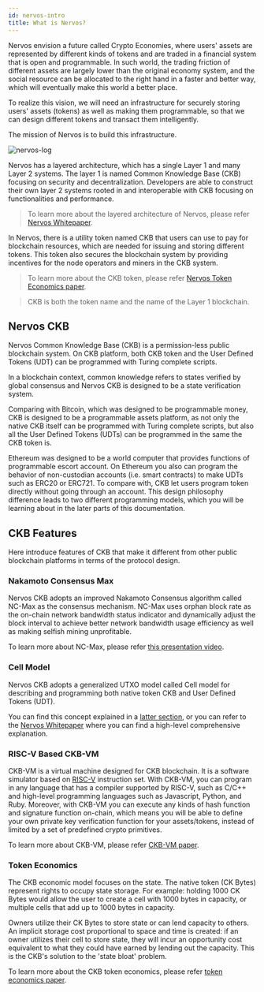 ```yaml
---
id: nervos-intro
title: What is Nervos?
---
```


Nervos envision a future called Crypto Economies, where users' assets are represented by different kinds of tokens and are traded in a financial system that is open and programmable. In such world, the trading friction of different assets are largely lower than the original economy system, and the social resource can be allocated to the right hand in a faster and better way, which will eventually make this world a better place.

To realize this vision, we will need an infrastructure for securely storing users' assets (tokens) as well as making them programmable, so that we can design different tokens and transact them intelligently. 

The mission of Nervos is to build this infrastructure.

![nervos-log](assets/nervos-layers.png)

Nervos has a layered architecture, which has a single Layer 1 and many Layer 2 systems. The layer 1 is named Common Knowledge Base (CKB) focusing on security and decentralization. Developers are able to construct their own layer 2 systems rooted in and interoperable with CKB focusing on functionalities and performance.

> To learn more about the layered architecture of Nervos, please refer [Nervos Whitepaper](https://github.com/nervosnetwork/rfcs/blob/master/rfcs/0002-ckb/0002-ckb.md).

In Nervos, there is a utility token named CKB that users can use to pay for blockchain resources, which are needed for issuing and storing different tokens. This token also secures the blockchain system by providing incentives for the node operators and miners in the CKB system.

> To learn more about the CKB token, please refer [Nervos Token Economics paper](https://github.com/nervosnetwork/rfcs/blob/master/rfcs/0015-ckb-cryptoeconomics/0015-ckb-cryptoeconomics.md).

> CKB is both the token name and the name of the Layer 1 blockchain.

## Nervos CKB

Nervos Common Knowledge Base (CKB) is a permission-less public blockchain system. On CKB platform, both CKB token and the User Defined Tokens (UDT) can be programmed with Turing complete scripts.

In a blockchain context, common knowledge refers to states verified by global consensus and Nervos CKB is designed to be a state verification system.

Comparing with Bitcoin, which was designed to be programmable money, CKB is designed to be a programmable assets platform, as not only the native CKB itself can be programmed with Turing complete scripts, but also all the User Defined Tokens (UDTs) can be programmed in the same the CKB token is.

Ethereum was designed to be a world computer that provides functions of programmable escort account. On Ethereum you also can program the behavior of non-custodian accounts (i.e. smart contracts) to make UDTs such as ERC20 or ERC721. To compare with, CKB let users program token directly without going through an account. This design philosophy difference leads to two different programming models, which you will be learning about in the later parts of this documentation.


## CKB Features

Here introduce features of CKB that make it different from other public blockchain platforms in terms of the protocol design.

### Nakamoto Consensus Max
Nervos CKB adopts an improved Nakamoto Consensus algorithm called NC-Max as the consensus mechanism. NC-Max uses orphan block rate as the on-chain network bandwidth status indicator and dynamically adjust the block interval to achieve better network bandwidth usage efficiency as well as making selfish mining unprofitable.

To learn more about NC-Max, please refer [this presentation video](https://www.youtube.com/watch?v=HSXzbgVRH_M).

### Cell Model

Nervos CKB adopts a generalized UTXO model called Cell model for describing and programming both native token CKB and User Defined Tokens (UDT).

You can find this concept explained in a [latter section](../basic-concepts/architecture.md#cell), or you can refer to the [Nervos Whitepaper](https://github.com/nervosnetwork/rfcs/blob/master/rfcs/0002-ckb/0002-ckb.md) where you can find a high-level comprehensive explanation.

### RISC-V Based CKB-VM
CKB-VM is a virtual machine designed for CKB blockchain. It is a software simulator based on [RISC-V](https://riscv.org/) instruction set. With CKB-VM, you can program in any language that has a compiler supported by RISC-V, such as C/C++ and high-level programming languages such as Javascript, Python, and Ruby. Moreover, with CKB-VM you can execute any kinds of hash function and signature function on-chain, which means you will be able to define your own private key verification function for your assets/tokens, instead of limited by a set of predefined crypto primitives. 

To learn more about CKB-VM, please refer [CKB-VM paper](https://github.com/nervosnetwork/rfcs/tree/master/rfcs/0003-ckb-vm).

### Token Economics
The CKB economic model focuses on the state. The native token (CK Bytes) represent rights to occupy state storage. For example: holding 1000 CK Bytes would allow the user to create a cell with 1000 bytes in capacity, or multiple cells that add up to 1000 bytes in capacity.

Owners utilize their CK Bytes to store state or can lend capacity to others. An implicit storage cost proportional to space and time is created: if an owner utilizes their cell to store state, they will incur an opportunity cost equivalent to what they could have earned by lending out the capacity. This is the CKB's solution to the 'state bloat' problem.

To learn more about the CKB token economics, please refer [token economics paper](https://github.com/nervosnetwork/rfcs/blob/master/rfcs/0015-ckb-cryptoeconomics/0015-ckb-cryptoeconomics.md).
